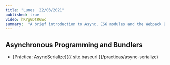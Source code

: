 ```yaml
---
title: "Lunes  22/03/2021"
published: true
video: hKYgGDtR6Ec
summary:  "A brief introduction to Async, ES6 modules and the Webpack Bundler"  
---
```


## Asynchronous Programming and Bundlers

* [Práctica: AsyncSerialize]({{ site.baseurl }}/practicas/async-serialize)

